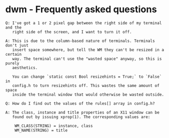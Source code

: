dwm - Frequently asked questions
================================

	Q: I've got a 1 or 2 pixel gap between the right side of my terminal and the
	   right side of the screen, and I want to turn it off.

	A: This is due to the column-based nature of terminals. Terminals don't just
	   insert space somewhere, but tell the WM they can't be resized in a certain
	   way. The terminal can't use the "wasted space" anyway, so this is purely
	   aesthetics.

	   You can change `static const Bool resizehints = True;` to `False` in
	   config.h to turn resizehints off. This wastes the same amount of  space
	   inside the terminal window that would otherwise be wasted outside.

	Q: How do I find out the values of the rules[] array in config.h?

	A: The class, instance and title properties of an X11 window can be
	   found out by issuing xprop(1). The corresponding values are:

	   	WM_CLASS(STRING) = instance, class
		WM_NAME(STRING) = title

